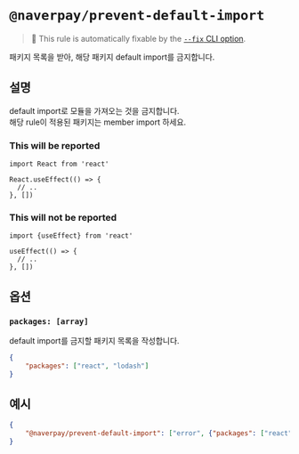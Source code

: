 # `@naverpay/prevent-default-import`

> 🔧 This rule is automatically fixable by the [`--fix` CLI option](https://eslint.org/docs/latest/user-guide/command-line-interface#--fix).

패키지 목록을 받아, 해당 패키지 default import를 금지합니다.

## 설명

default import로 모듈을 가져오는 것을 금지합니다.  
해당 rule이 적용된 패키지는 member import 하세요.

### This will be reported

```tsx
import React from 'react'

React.useEffect(() => {
  // ..
}, [])
```

### This will not be reported

```tsx
import {useEffect} from 'react'

useEffect(() => {
  // ..
}, [])
```

## 옵션

### `packages: [array]`

default import를 금지할 패키지 목록을 작성합니다.

```json
{
    "packages": ["react", "lodash"]
}
```

## 예시

```json
{
    "@naverpay/prevent-default-import": ["error", {"packages": ["react"]}],
}
```
